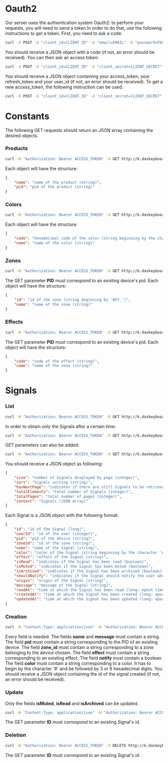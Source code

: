 # Oauth2

Our server uses the authentication system Oauth2: to perform your requests, you will need to send a token.In order to do that, use the following instructions to get a token.
First, you need to ask a code:
```sh
curl -X POST -d "client_id=CLIENT_ID" -d "email=EMAIL" -d "password=PASSWORD" http://k.daskeyboard.com/oauth/code
```
You should receive a JSON object with a code (if not, an error should be received). You can then ask an access token:
```sh
curl -X POST -d "client_id=CLIENT_ID" -d "client_secret=CLIENT_SECRET" -d "grant_type=access_token" -d "code=CODE" http://k.daskeyboard.com/oauth/token
```
You should receive a JSON object containing your access_token, your refresh_token and your user_id (if not, an error should be received).
To get a new access_token, the following instruction can be used:
```sh
curl -X POST -d "client_id=CLIENT_ID" -d "client_secret=CLIENT_SECRET" -d "grant_type=refresh_token" -d "refresh_token=REFRESH_TOKEN" -i http://k.daskeyboard.com/oauth/refresh_token
```

# Constants
The following GET requests should return an JSON array containing the desired objects.

### Products
```sh
curl -H "Authorization: Bearer ACCESS_TOKEN" -X GET http://k.daskeyboard.com/api/1.0/products
```
Each object will have the structure:
```json
{
    "name": "name of the product (string)",
    "pid": "pid of the product (string)"
}
```

### Colors
```sh
curl -H "Authorization: Bearer ACCESS_TOKEN" -X GET http://k.daskeyboard.com/api/1.0/colors
```
Each object will have the structure:
```json
{
    "code": "hexadecimal code of the color (string beginning by the character '#' and followed by 3 hexadecimal digits)",
    "name": "name of the color (string)"
}
```

### Zones
```sh
curl -H "Authorization: Bearer ACCESS_TOKEN" -X GET http://k.daskeyboard.com/api/1.0/PID/zones
```
The GET parameter **PID** must correspond to an existing device's pid.
Each object will have the structure:
```json
{
    "id": "id of the zone (string beginning by 'KEY_')",
    "name": "name of the zone (string)"
}
```

### Effects
```sh
curl -H "Authorization: Bearer ACCESS_TOKEN" -X GET http://k.daskeyboard.com/api/1.0/PID/effects
```
The GET parameter **PID** must correspond to an existing device's pid.
Each object will have the structure:
```json
{
    "code": "code of the effect (string)",
    "name": "name of the zone (string)"
}
```

# Signals
### List
```sh
curl -H "Authorization: Bearer ACCESS_TOKEN" -X GET http://k.daskeyboard.com/api/1.0/signals
```
In order to obtain only the Signals after a certain time:
```sh
curl -H "Authorization: Bearer ACCESS_TOKEN" -X GET http://k.daskeyboard.com/api/1.0/signals/after/EPOCH_TIME
```
GET parameters can also be added:

```sh
curl -H "Authorization: Bearer ACCESS_TOKEN" -X GET http://k.daskeyboard.com/api/1.0/signals?pid=DK5QPID&page=0&size=4&sort=createdAt,DESC
```
You should receive a JSON object as following:
```json
{
    "size": "number of Signals displayed by page (integer)",
    "sort": "Signals sorting (string)",
    "hasNextPage": "indicates if there are still Signals to be retrieved on next pages (boolean)",
    "totalElements": "total number of Signals (integer)",
    "totalPages": "total number of pages (integer)",
    "content": "Signals (JSON array)"
}
```
Each Signal is a JSON object with the following format:
```json
{
    "id": "id of the Signal (long)",
    "userId": "id of the user (integer)",
    "pid": "pid of the device (string)",
    "zoneId": "id of the zone (string)",
    "name": "name of the Signal (string)",
    "color": "color of the Signal (string beginning by the character '#' and followed by 3 hexadecimal digits)",
    "effect": "effect of the Signal (string)",
    "isRead": "indicates if the Signal has been read (boolean)",
    "isMuted": "indicates if the Signal has been muted (boolean)",
    "isArchived": "indicates if the Signal has been archived (boolean)",
    "shouldNotify": "indicates if the Signal should notify the user when received (boolean)",
    "origin": "origin of the Signal (string)",
    "message": "message of the Signal (string)",
    "readAt": "time at which the Signal has been read (long: epoch time, can be null)",
    "createdAt": "time at which the Signal has been created (long: epoch time)",
    "updatedAt": "time at which the Signal has been updated (long: epoch time)"
}
```

### Creation

```sh
curl -H "Content-Type: application/json" -H "Authorization: Bearer ACCESS_TOKEN" -X POST http://k.daskeyboard.com/api/1.0/signal/CLIENT_ID -d "{'name': 'My first Signal', 'message': 'It worked!', 'pid': 'DK5QPID', 'zone_id': 'KEY_S', 'effect': 'BLINK', 'notify': true, 'color': '#F0F'}"
```
Every field is needed.
The fields **name** and **message** must contain a string.
The field **pid** must contain a string corresponding to the PID of an existing device.
The field **zone_id** must contain a string corresponding to a zone belonging to the device chosen.
The field **effect** must contain a string corresponding to an existing effect.
The field **notify** must contain a boolean.
The field **color** must contain a string corresponding to a color. It has to begin by the character '#' and be followed by 3 or 6 hexadecimal digits.
You should receive a JSON object containing the id of the signal created (if not, an error should be received).

### Update
Only the fields **isMuted**, **isRead** and **isArchived** can be updated.
```sh
curl -H "Content-Type: application/json" -H "Authorization: Bearer ACCESS_TOKEN" -X PATCH http://k.daskeyboard.com/api/1.0/signals/ID/status -d '{"isRead": true, ""isArchived": false}'
```
The GET parameter **ID** must correspond to an existing Signal's id.

### Deletion

```sh
curl -H "Authorization: Bearer ACCESS_TOKEN" -X DELETE http://k.daskeyboard.com/api/1.0/signals/ID
```
The GET parameter **ID** must correspond to an existing Signal's id.
